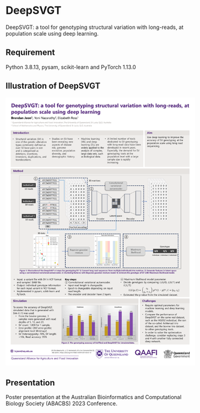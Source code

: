 # DeepSVGT
DeepSVGT: a tool for genotyping structural variation with long-reads, at population scale using deep learning.

## Requirement
Python 3.8.13, pysam, scikit-learn and PyTorch 1.13.0

## Illustration of DeepSVGT

![Illustration of DeepSVGT](https://raw.githubusercontent.com/brenden17/DeepSVGT/main/docs/ABACBS2023-BrendanJeon30NovER.png)

## Presentation
Poster presentation at the Australian Bioinformatics and Computational Biology Society (ABACBS) 2023 Conference.